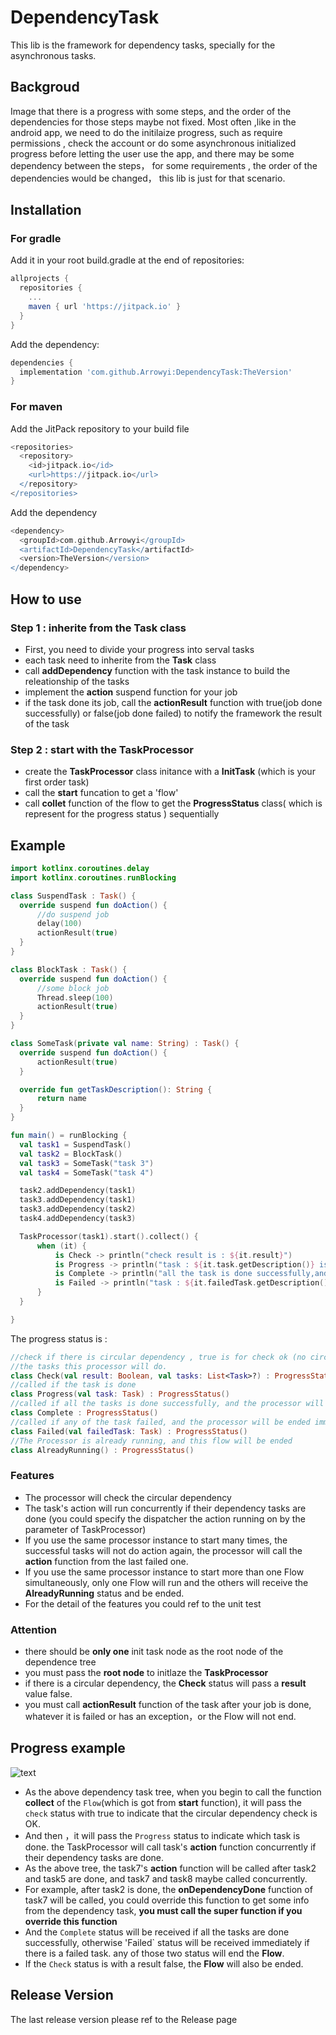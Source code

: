 # DependencyTask
This lib is the framework for dependency tasks, specially for the asynchronous tasks.
## Backgroud
Image that there is a progress with some steps, and the order of the dependencies for those steps maybe not fixed. Most often ,like in the android app, we need to do the initilaize progress, such as require permissions , check the account or do some asynchronous initialized progress before letting the user use the app, and there may be some dependency between the steps， for some requirements , the order of the dependencies would be changed，
this lib is just for that scenario.

## Installation
### For gradle 
Add it in your root build.gradle at the end of repositories:
```gradle
allprojects {
  repositories {
    ...
    maven { url 'https://jitpack.io' }
  }
}
```
Add the dependency:
```gradle
dependencies {
  implementation 'com.github.Arrowyi:DependencyTask:TheVersion'
}
```

### For maven
Add the JitPack repository to your build file
```gradle
<repositories>
  <repository>
    <id>jitpack.io</id>
    <url>https://jitpack.io</url>
  </repository>
</repositories>
```
Add the dependency
```gradle
<dependency>
  <groupId>com.github.Arrowyi</groupId>
  <artifactId>DependencyTask</artifactId>
  <version>TheVersion</version>
</dependency>
```
## How to use
### Step 1 : inherite from the Task class
- First, you need to divide your progress into serval tasks
- each task need to inherite from the **Task** class
- call **addDependency** function with the task instance to build the releationship of the tasks
- implement the **action** suspend function for your job
- if the task done its job, call the **actionResult** function with true(job done successfully) or false(job done failed) to notify the framework the result of the task

### Step 2 : start with the TaskProcessor
- create the **TaskProcessor** class initance with a __InitTask__ (which is your first order task)
- call the **start** funcation to get a 'flow<ProgressStatus>'
- call **collet** function of the flow to get the **ProgressStatus** class( which is represent for the progress status ) sequentially
  
## Example

  ```kotlin
  import kotlinx.coroutines.delay
import kotlinx.coroutines.runBlocking

class SuspendTask : Task() {
    override suspend fun doAction() {
        //do suspend job
        delay(100)
        actionResult(true)
    }
}

class BlockTask : Task() {
    override suspend fun doAction() {
        //some block job
        Thread.sleep(100)
        actionResult(true)
    }
}

class SomeTask(private val name: String) : Task() {
    override suspend fun doAction() {
        actionResult(true)
    }

    override fun getTaskDescription(): String {
        return name
    }
}

fun main() = runBlocking {
    val task1 = SuspendTask()
    val task2 = BlockTask()
    val task3 = SomeTask("task 3")
    val task4 = SomeTask("task 4")

    task2.addDependency(task1)
    task3.addDependency(task1)
    task3.addDependency(task2)
    task4.addDependency(task3)

    TaskProcessor(task1).start().collect() {
        when (it) {
            is Check -> println("check result is : ${it.result}")
            is Progress -> println("task : ${it.task.getDescription()} is done")
            is Complete -> println("all the task is done successfully,and the flow is ended")
            is Failed -> println("task : ${it.failedTask.getDescription()} is failed , and the flow is ended ")
        }
    }

}

  ```

The progress status is :
```kotlin
//check if there is circular dependency , true is for check ok (no circular dependency), false will end the processor, and the tasks is all
//the tasks this processor will do.
class Check(val result: Boolean, val tasks: List<Task>?) : ProgressStatus()
//called if the task is done
class Progress(val task: Task) : ProgressStatus()
//called if all the tasks is done successfully, and the processor will be ended
class Complete : ProgressStatus()
//called if any of the task failed, and the processor will be ended immediately
class Failed(val failedTask: Task) : ProgressStatus()
//The Processor is already running, and this flow will be ended
class AlreadyRunning() : ProgressStatus()
```

### Features
- The processor will check the circular dependency
- The task's action will run concurrently if their dependency tasks are done (you could specify the dispatcher the action running on by the parameter of TaskProcessor)
- If you use the same processor instance to start many times, the successful tasks will not do action again, the processor will call the **action** function from the last failed one.
- If you use the same processor instance to start more than one Flow simultaneously, only one Flow will run and the others will receive the **AlreadyRunning** status and be ended.
- For the detail of the features you could ref to the unit test

### Attention 
  - there should be **only one** init task node as the root node of the dependence tree
  - you must pass the **root node** to initlaze the **TaskProcessor**
  - if there is a circular dependency, the **Check** status will pass a **result** value false.
  - you must call **actionResult** function of the task after your job is done, whatever it is failed or has an exception，or the Flow will not end.

  ## Progress example
  
  ![text](http://assets.processon.com/chart_image/627502611e08532771695e9f.png)
  
  - As the above dependency task tree, when you begin to call the function **collect** of the `Flow`(which is got from **start** function), it will pass the `check` status with true to indicate that the circular dependency check is OK.
  - And then ，it will pass the `Progress` status to indicate which task is done. the TaskProcessor will call task's **action** function concurrently if their dependency tasks are done. 
  - As the above tree, the task7's **action** function will be called after task2 and task5 are done, and task7 and task8 maybe called concurrently.
  - For example, after task2 is done, the **onDependencyDone** function of task7 will be called, you could override this function to get some info from the dependency task, __you must call the super function if you override this function__
  - And the `Complete` status will be received if all the tasks are done successfully, otherwise 'Failed` status will be received immediately if there is a failed task. any of those two status will end the **Flow**.
  - If the `Check` status is with a result false, the **Flow** will also be ended.
  
  ## Release Version
  The last release version please ref to the Release page
